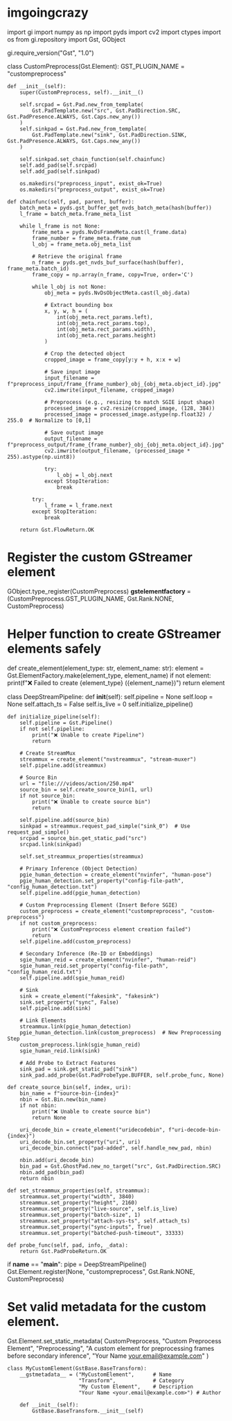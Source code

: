 # imgoingcrazy

import gi
import numpy as np
import pyds
import cv2
import ctypes
import os
from gi.repository import Gst, GObject

gi.require_version("Gst", "1.0")

class CustomPreprocess(Gst.Element):
    GST_PLUGIN_NAME = "custompreprocess"

    def __init__(self):
        super(CustomPreprocess, self).__init__()

        self.srcpad = Gst.Pad.new_from_template(
            Gst.PadTemplate.new("src", Gst.PadDirection.SRC, Gst.PadPresence.ALWAYS, Gst.Caps.new_any())
        )
        self.sinkpad = Gst.Pad.new_from_template(
            Gst.PadTemplate.new("sink", Gst.PadDirection.SINK, Gst.PadPresence.ALWAYS, Gst.Caps.new_any())
        )

        self.sinkpad.set_chain_function(self.chainfunc)
        self.add_pad(self.srcpad)
        self.add_pad(self.sinkpad)

        os.makedirs("preprocess_input", exist_ok=True)
        os.makedirs("preprocess_output", exist_ok=True)

    def chainfunc(self, pad, parent, buffer):
        batch_meta = pyds.gst_buffer_get_nvds_batch_meta(hash(buffer))
        l_frame = batch_meta.frame_meta_list

        while l_frame is not None:
            frame_meta = pyds.NvDsFrameMeta.cast(l_frame.data)
            frame_number = frame_meta.frame_num
            l_obj = frame_meta.obj_meta_list

            # Retrieve the original frame
            n_frame = pyds.get_nvds_buf_surface(hash(buffer), frame_meta.batch_id)
            frame_copy = np.array(n_frame, copy=True, order='C')

            while l_obj is not None:
                obj_meta = pyds.NvDsObjectMeta.cast(l_obj.data)

                # Extract bounding box
                x, y, w, h = (
                    int(obj_meta.rect_params.left),
                    int(obj_meta.rect_params.top),
                    int(obj_meta.rect_params.width),
                    int(obj_meta.rect_params.height)
                )

                # Crop the detected object
                cropped_image = frame_copy[y:y + h, x:x + w]

                # Save input image
                input_filename = f"preprocess_input/frame_{frame_number}_obj_{obj_meta.object_id}.jpg"
                cv2.imwrite(input_filename, cropped_image)

                # Preprocess (e.g., resizing to match SGIE input shape)
                processed_image = cv2.resize(cropped_image, (128, 384))
                processed_image = processed_image.astype(np.float32) / 255.0  # Normalize to [0,1]

                # Save output image
                output_filename = f"preprocess_output/frame_{frame_number}_obj_{obj_meta.object_id}.jpg"
                cv2.imwrite(output_filename, (processed_image * 255).astype(np.uint8))

                try:
                    l_obj = l_obj.next
                except StopIteration:
                    break

            try:
                l_frame = l_frame.next
            except StopIteration:
                break

        return Gst.FlowReturn.OK


# Register the custom GStreamer element
GObject.type_register(CustomPreprocess)
__gstelementfactory__ = (CustomPreprocess.GST_PLUGIN_NAME, Gst.Rank.NONE, CustomPreprocess)


# Helper function to create GStreamer elements safely
def create_element(element_type: str, element_name: str):
    element = Gst.ElementFactory.make(element_type, element_name)
    if not element:
        print(f"❌ Failed to create {element_type} ({element_name})")
    return element


class DeepStreamPipeline:
    def __init__(self):
        self.pipeline = None
        self.loop = None
        self.attach_ts = False
        self.is_live = 0
        self.initialize_pipeline()

    def initialize_pipeline(self):
        self.pipeline = Gst.Pipeline()
        if not self.pipeline:
            print("❌ Unable to create Pipeline")
            return

        # Create StreamMux
        streammux = create_element("nvstreammux", "stream-muxer")
        self.pipeline.add(streammux)

        # Source Bin
        url = "file:///videos/action/250.mp4"
        source_bin = self.create_source_bin(1, url)
        if not source_bin:
            print("❌ Unable to create source bin")
            return

        self.pipeline.add(source_bin)
        sinkpad = streammux.request_pad_simple("sink_0")  # Use request_pad_simple()
        srcpad = source_bin.get_static_pad("src")
        srcpad.link(sinkpad)

        self.set_streammux_properties(streammux)

        # Primary Inference (Object Detection)
        pgie_human_detection = create_element("nvinfer", "human-pose")
        pgie_human_detection.set_property("config-file-path", "config_human_detection.txt")
        self.pipeline.add(pgie_human_detection)

        # Custom Preprocessing Element (Insert Before SGIE)
        custom_preprocess = create_element("custompreprocess", "custom-preprocess")
        if not custom_preprocess:
            print("❌ CustomPreprocess element creation failed")
            return
        self.pipeline.add(custom_preprocess)

        # Secondary Inference (Re-ID or Embeddings)
        sgie_human_reid = create_element("nvinfer", "human-reid")
        sgie_human_reid.set_property("config-file-path", "config_human_reid.txt")
        self.pipeline.add(sgie_human_reid)

        # Sink
        sink = create_element("fakesink", "fakesink")
        sink.set_property("sync", False)
        self.pipeline.add(sink)

        # Link Elements
        streammux.link(pgie_human_detection)
        pgie_human_detection.link(custom_preprocess)  # New Preprocessing Step
        custom_preprocess.link(sgie_human_reid)
        sgie_human_reid.link(sink)

        # Add Probe to Extract Features
        sink_pad = sink.get_static_pad("sink")
        sink_pad.add_probe(Gst.PadProbeType.BUFFER, self.probe_func, None)

    def create_source_bin(self, index, uri):
        bin_name = f"source-bin-{index}"
        nbin = Gst.Bin.new(bin_name)
        if not nbin:
            print("❌ Unable to create source bin")
            return None

        uri_decode_bin = create_element("uridecodebin", f"uri-decode-bin-{index}")
        uri_decode_bin.set_property("uri", uri)
        uri_decode_bin.connect("pad-added", self.handle_new_pad, nbin)

        nbin.add(uri_decode_bin)
        bin_pad = Gst.GhostPad.new_no_target("src", Gst.PadDirection.SRC)
        nbin.add_pad(bin_pad)
        return nbin

    def set_streammux_properties(self, streammux):
        streammux.set_property("width", 3840)
        streammux.set_property("height", 2160)
        streammux.set_property("live-source", self.is_live)
        streammux.set_property("batch-size", 1)
        streammux.set_property("attach-sys-ts", self.attach_ts)
        streammux.set_property("sync-inputs", True)
        streammux.set_property("batched-push-timeout", 33333)

    def probe_func(self, pad, info, _data):
        return Gst.PadProbeReturn.OK


if __name__ == "__main__":
    pipe = DeepStreamPipeline()
Gst.Element.register(None, "custompreprocess", Gst.Rank.NONE, CustomPreprocess)


# Set valid metadata for the custom element.
Gst.Element.set_static_metadata(
    CustomPreprocess,
    "Custom Preprocess Element",
    "Preprocessing",
    "A custom element for preprocessing frames before secondary inference",
    "Your Name <your.email@example.com>"
)



    class MyCustomElement(GstBase.BaseTransform):
        __gstmetadata__ = ("MyCustomElement",      # Name
                           "Transform",            # Category
                           "My Custom Element",    # Description
                           "Your Name <your.email@example.com>") # Author

        def __init__(self):
            GstBase.BaseTransform.__init__(self)



